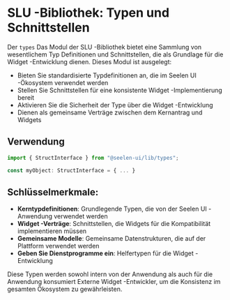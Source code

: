 # **SLU -Bibliothek: Typen und Schnittstellen**

Der `types` Das Modul der SLU -Bibliothek bietet eine Sammlung von wesentlichem Typ 
Definitionen und Schnittstellen, die als Grundlage für die Widget -Entwicklung dienen. 
Dieses Modul ist ausgelegt:

* Bieten Sie standardisierte Typdefinitionen an, die im Seelen UI -Ökosystem verwendet werden
* Stellen Sie Schnittstellen für eine konsistente Widget -Implementierung bereit
* Aktivieren Sie die Sicherheit der Type über die Widget -Entwicklung
* Dienen als gemeinsame Verträge zwischen dem Kernantrag und Widgets

## **Verwendung**

```ts
import { StructInterface } from "@seelen-ui/lib/types";

const myObject: StructInterface = { ... }
```

## **Schlüsselmerkmale:**

* **Kerntypdefinitionen**: Grundlegende Typen, die von der Seelen UI -Anwendung verwendet werden
* **Widget -Verträge**: Schnittstellen, die Widgets für die Kompatibilität implementieren müssen
* **Gemeinsame Modelle**: Gemeinsame Datenstrukturen, die auf der Plattform verwendet werden
* **Geben Sie Dienstprogramme ein**: Helfertypen für die Widget -Entwicklung

Diese Typen werden sowohl intern von der Anwendung als auch für die Anwendung konsumiert 
Externe Widget -Entwickler, um die Konsistenz im gesamten Ökosystem zu gewährleisten.
